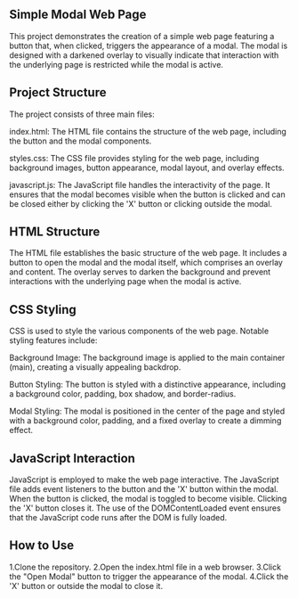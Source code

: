 ## Simple Modal Web Page
This project demonstrates the creation of a simple web page featuring a button that, when clicked, triggers the appearance of a modal. The modal is designed with a darkened overlay to visually indicate that interaction with the underlying page is restricted while the modal is active.

## Project Structure
The project consists of three main files:

index.html: The HTML file contains the structure of the web page, including the button and the modal components.

styles.css: The CSS file provides styling for the web page, including background images, button appearance, modal layout, and overlay effects.

javascript.js: The JavaScript file handles the interactivity of the page. It ensures that the modal becomes visible when the button is clicked and can be closed either by clicking the 'X' button or clicking outside the modal.

## HTML Structure
The HTML file establishes the basic structure of the web page. It includes a button to open the modal and the modal itself, which comprises an overlay and content. The overlay serves to darken the background and prevent interactions with the underlying page when the modal is active.

## CSS Styling
CSS is used to style the various components of the web page. Notable styling features include:

Background Image: The background image is applied to the main container (main), creating a visually appealing backdrop.

Button Styling: The button is styled with a distinctive appearance, including a background color, padding, box shadow, and border-radius.

Modal Styling: The modal is positioned in the center of the page and styled with a background color, padding, and a fixed overlay to create a dimming effect.

## JavaScript Interaction
JavaScript is employed to make the web page interactive. The JavaScript file adds event listeners to the button and the 'X' button within the modal. When the button is clicked, the modal is toggled to become visible. Clicking the 'X' button closes it. The use of the DOMContentLoaded event ensures that the JavaScript code runs after the DOM is fully loaded.

## How to Use
1.Clone the repository.
2.Open the index.html file in a web browser.
3.Click the "Open Modal" button to trigger the appearance of the modal.
4.Click the 'X' button or outside the modal to close it.
